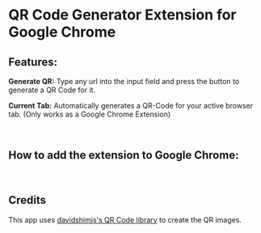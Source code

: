 <h1> QR Code Generator Extension for Google Chrome </h1>
<h2>Features: </h2>
<p><strong>Generate QR:</strong> Type any url into the input field and press the button to generate a QR Code for it.</p>
<p><strong>Current Tab:</strong> Automatically generates a QR-Code for your active browser tab. (Only works as a Google Chrome Extension)</p>
<br>
<h2>How to add the extension to Google Chrome:</h2>

<br>
<h2>Credits</h2>
<p>This app uses <a href="https://github.com/davidshimjs/qrcodejs">davidshimjs's QR Code library</a> to create the QR images.</p>
